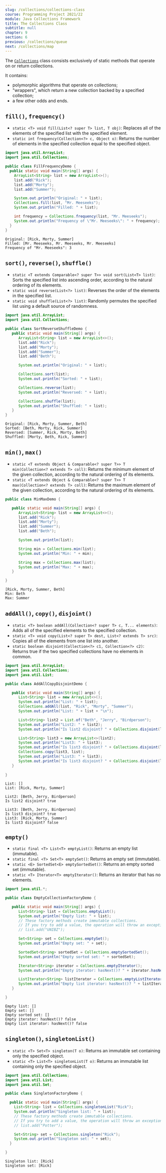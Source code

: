 ```yaml
---
slug: /collections/collections-class
course: Programming Project 2021/22
module: Java Collections Framework
title: The Collections Class
subtitle: null
chapter: 9
section: 6
previous: /collections/queue
next: /collections/map
---
```


The [`Collections`](https://docs.oracle.com/en/java/javase/17/docs/api/java.base/java/util/Collections.html) class consists exclusively of static methods that operate on or return collections.

It contains:
- polymorphic algorithms that operate on collections;
- "wrappers", which return a new collection backed by a specified collection;
- a few other odds and ends.

## `fill()`, `frequency()`

- `static <T> void fill(List<? super T> list, T obj)`: Replaces all of the elements of the specified list with the specified element.
- `static int frequency(Collection<?> c, Object o)`: Returns the number of elements in the specified collection equal to the specified object.

```java
import java.util.ArrayList;
import java.util.Collections;

public class FillFrequencyDemo {
  public static void main(String[] args) {
    ArrayList<String> list = new ArrayList<>();
    list.add("Rick");
    list.add("Morty");
    list.add("Summer");

    System.out.println("Original: " + list);
    Collections.fill(list, "Mr. Meeseeks");
    System.out.println("Filled: " + list);

    int frequency = Collections.frequency(list, "Mr. Meeseeks");
    System.out.println("Frequency of \"Mr. Meeseeks\": " + frequency);
  }
}
```
```output
Original: [Rick, Morty, Summer]
Filled: [Mr. Meeseeks, Mr. Meeseeks, Mr. Meeseeks]
Frequency of "Mr. Meeseeks": 3
```

## `sort()`, `reverse()`, `shuffle()`

- `static <T extends Comparable<? super T>> void sort(List<T> list)`: Sorts the specified list into ascending order, according to the natural ordering of its elements.
- `static void reverse(List<?> list)`: Reverses the order of the elements in the specified list.
- `static void shuffle(List<?> list)`: Randomly permutes the specified list using a default source of randomness.

```java
import java.util.ArrayList;
import java.util.Collections;

public class SortReverseShuffleDemo {
   public static void main(String[] args) {
      ArrayList<String> list = new ArrayList<>();
      list.add("Rick");
      list.add("Morty");
      list.add("Summer");
      list.add("Beth");

      System.out.println("Original: " + list);

      Collections.sort(list);
      System.out.println("Sorted: " + list);

      Collections.reverse(list);
      System.out.println("Reversed: " + list);

      Collections.shuffle(list);
      System.out.println("Shuffled: " + list);
   }
}
```

```output
Original: [Rick, Morty, Summer, Beth]
Sorted: [Beth, Morty, Rick, Summer]
Reversed: [Summer, Rick, Morty, Beth]
Shuffled: [Morty, Beth, Rick, Summer]
```

## `min()`, `max()`

- `static <T extends Object & Comparable<? super T>> T min(Collection<? extends T> coll)`: Returns the minimum element of the given collection, according to the natural ordering of its elements.
- `static <T extends Object & Comparable<? super T>> T max(Collection<? extends T> coll)`: Returns the maximum element of the given collection, according to the natural ordering of its elements.

```java
public class MinMaxDemo {

   public static void main(String[] args) {
      ArrayList<String> list = new ArrayList<>();
      list.add("Rick");
      list.add("Morty");
      list.add("Summer");
      list.add("Beth");

      System.out.println(list);

      String min = Collections.min(list);
      System.out.println("Min: " + min);

      String max = Collections.max(list);
      System.out.println("Max: " + max);
   }

}
```

```output
[Rick, Morty, Summer, Beth]
Min: Beth
Max: Summer
```

## `addAll()`, `copy()`, `disjoint()`

- `static <T> boolean addAll(Collection<? super T> c, T... elements)`: Adds all of the specified elements to the specified collection.
- `static <T> void copy(List<? super T> dest, List<? extends T> src)`: Copies all of the elements from one list into another.
- `static boolean disjoint(Collection<?> c1, Collection<?> c2)`: Returns true if the two specified collections have no elements in common.

```java
import java.util.ArrayList;
import java.util.Collections;
import java.util.List;

public class AddAllCopyDisjointDemo {

   public static void main(String[] args) {
      List<String> list = new ArrayList<>();
      System.out.println("List: " + list);
      Collections.addAll(list, "Rick", "Morty", "Summer");
      System.out.println("List: " + list + "\n");

      List<String> list2 = List.of("Beth", "Jerry", "Birdperson");
      System.out.println("List2: " + list2);
      System.out.println("Is list2 disjoint? " + Collections.disjoint(list, list2) + "\n");

      List<String> list3 = new ArrayList<>(list2);
      System.out.println("List3: " + list3);
      System.out.println("Is list3 disjoint? " + Collections.disjoint(list, list3));
      Collections.copy(list3, list);
      System.out.println("List3: " + list3);
      System.out.println("Is list3 disjoint? " + Collections.disjoint(list, list3));
   }
  
}
```

```output
List: []
List: [Rick, Morty, Summer]

List2: [Beth, Jerry, Birdperson]
Is list2 disjoint? true

List3: [Beth, Jerry, Birdperson]
Is list3 disjoint? true
List3: [Rick, Morty, Summer]
Is list3 disjoint? false
```

## `empty()`

- `static final <T> List<T> emptyList()`: Returns an empty list (immutable).
- `static final <T> Set<T> emptySet()`: Returns an empty set (immutable).
- `static <E> SortedSet<E> emptySortedSet()`: Returns an empty sorted set (immutable).
- `static <T> Iterator<T> emptyIterator()`: Returns an iterator that has no elements.

```java
import java.util.*;

public class EmptyCollectionFactoryDemo {

   public static void main(String[] args) {
      List<String> list = Collections.emptyList();
      System.out.println("Empty list: " + list);
      // These factory methods create immutable collections.
      // If you try to add a value, the operation will throw an exception
      // list.add("UNIBZ");

      Set<String> set = Collections.emptySet();
      System.out.println("Empty set: " + set);

      SortedSet<String> sortedSet = Collections.emptySortedSet();
      System.out.println("Empty sorted set: " + sortedSet);

      Iterator<String> iterator = Collections.emptyIterator();
      System.out.println("Empty iterator: hasNext()? " + iterator.hasNext());

      ListIterator<String> listIterator = Collections.emptyListIterator();
      System.out.println("Empty list iterator: hasNext()? " + listIterator.hasNext());
   }

}
```

```output
Empty list: []
Empty set: []
Empty sorted set: []
Empty iterator: hasNext()? false
Empty list iterator: hasNext()? false
```

## `singleton()`, `singletonList()`

- `static <T> Set<T> singleton(T o)`: Returns an immutable set containing only the specified object.
- `static <T> List<T> singletonList(T o)`: Returns an immutable list containing only the specified object.

```java
import java.util.Collections;
import java.util.List;
import java.util.Set;

public class SingletonFactoryDemo {

  public static void main(String[] args) {
    List<String> list = Collections.singletonList("Rick");
    System.out.println("Singleton list: " + list);
    // These factory methods create immutable collections.
    // If you try to add a value, the operation will throw an exception
    // list.add("Potter");

    Set<String> set = Collections.singleton("Rick");
    System.out.println("Singleton set: " + set);
  } 

}
```

```output
Singleton list: [Rick]
Singleton set: [Rick]
```













